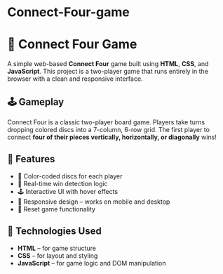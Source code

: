 # Connect-Four-game
# 🎯 Connect Four Game

A simple web-based **Connect Four** game built using **HTML**, **CSS**, and **JavaScript**. This project is a two-player game that runs entirely in the browser with a clean and responsive interface.


## 🕹️ Gameplay

Connect Four is a classic two-player board game. Players take turns dropping colored discs into a 7-column, 6-row grid. The first player to connect **four of their pieces vertically, horizontally, or diagonally** wins!

## 🚀 Features

- 🎨 Color-coded discs for each player
- 🧠 Real-time win detection logic
- 🕹️ Interactive UI with hover effects
- 📱 Responsive design – works on mobile and desktop
- 🔄 Reset game functionality

## 🔧 Technologies Used

- **HTML** – for game structure
- **CSS** – for layout and styling
- **JavaScript** – for game logic and DOM manipulation




